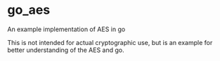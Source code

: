 # go_aes
An example implementation of AES in go

This is not intended for actual cryptographic use, but is an example for better understanding of the AES and go.
